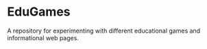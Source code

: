 # EduGames
A repository for experimenting with different educational games and informational web pages. 
